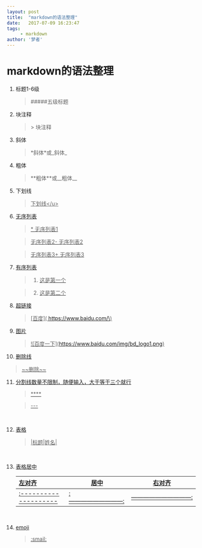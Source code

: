 ```yaml
---
layout: post
title:  "markdown的语法整理"
date:   2017-07-09 16:23:47
tags:
     - markdown
author: '梦者'
---
```

# markdown的语法整理

1. 标题1-6级

   > #####五级标题

2. 块注释

   > \> 块注释


3. 斜体

   > \*斜体\*或\_斜体\_

4. 粗体

   > \*\*粗体\*\*或\_\_粗体\_\_

5. 下划线

   > <u>下划线\</u>

6. 无序列表

   > \* 无序列表1

   > 无序列表2\- 无序列表2

   > 无序列表3\+ 无序列表3

7. 有序列表

   > 1. 这是第一个

   > 2. 这是第二个

8. 超链接

   > \[百度\]\( https://www.baidu.com/\)

9. 图片

   > \!\[百度一下\](https://www.baidu.com/img/bd_logo1.png)

10. 删除线

   > \~\~删除\~\~

11. 分割线数量不限制，随便输入，大于等于三个就行

    > \****

    >  \---

    ​

12. 表格

    >  \|标题\|姓名\|

    ​

13. 表格居中

    | 左对齐                   | 居中          | 右对齐         |
    | :-------------------- | ----------- | ----------- |
    | :-------------------- | :—————————: | ——————————: |

    ​

14. emoji

    > \:smail:



